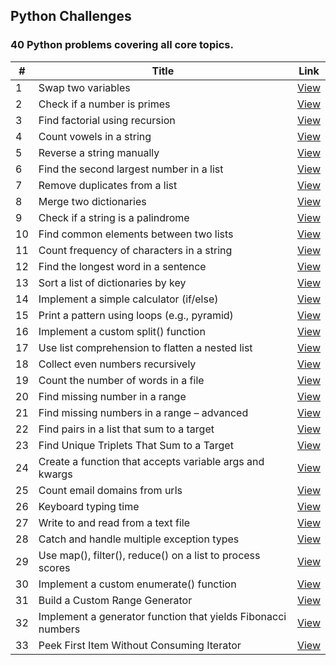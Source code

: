 ## Python Challenges

### 40 Python problems covering all core topics.

| # | Title | Link |
|---| ----- | ---- |
| 1 |  Swap two variables  |   [View](./40_problems_roadmap/1.swap_variables.py)   | 
| 2 |  Check if a number is primes  |   [View](./40_problems_roadmap/2.check_prime.py)   | 
| 3 |  Find factorial using recursion  |   [View](./40_problems_roadmap/3.calculate_factorial.py)   | 
| 4 |  Count vowels in a string  |   [View](./40_problems_roadmap/4.count_vowels.py)   | 
| 5 |  Reverse a string manually  |   [View](./40_problems_roadmap/5.reverse_string.py)   | 
| 6 |  Find the second largest number in a list  |   [View](./40_problems_roadmap/6.second_largest_number.py)   | 
| 7 |  Remove duplicates from a list  |   [View](./40_problems_roadmap/7.remove_duplicates_from_list.py)   | 
| 8 |  Merge two dictionaries  |   [View](./40_problems_roadmap/8.merge_two_dicts.py)   | 
| 9 |  Check if a string is a palindrome  |   [View](./40_problems_roadmap/9.is_palindrome.py)   | 
| 10 | Find common elements between two lists |   [View](./40_problems_roadmap/10.find_common_elements.py)   | 
| 11 | Count frequency of characters in a string |   [View](./40_problems_roadmap/11.count_char_frequency.py)   | 
| 12 | Find the longest word in a sentence  |   [View](./40_problems_roadmap/12.longest_word_in_sentence.py)   | 
| 13 | Sort a list of dictionaries by key  |   [View](./40_problems_roadmap/13.sort_dict_list_by_key.py)   | 
| 14 | Implement a simple calculator (if/else) |   [View](./40_problems_roadmap/14.simple_calculator.py)   | 
| 15 | Print a pattern using loops (e.g., pyramid) |   [View](./40_problems_roadmap/15.pyramid_pattern.py)   | 
| 16 | Implement a custom split() function |   [View](./40_problems_roadmap/16.custom_split.py)   | 
| 17 | Use list comprehension to flatten a nested list |   [View](./40_problems_roadmap/17.flatten_nested_list.py)   | 
| 18 | Collect even numbers recursively |   [View](./40_problems_roadmap/18.collect_even_numbers_recursively.py)   | 
| 19 | Count the number of words in a file  |   [View](./40_problems_roadmap/19.count_words_in_file.py)   | 
| 20 | Find missing number in a range  |   [View](./40_problems_roadmap/20.find_missing_number.py)   | 
| 21 | Find missing numbers in a range – advanced |   [View](./40_problems_roadmap/21.find_missing_numbers_advanced.py)   | 
| 22 | Find pairs in a list that sum to a target |   [View](./40_problems_roadmap/22.find_pairs_with_sum.py)   | 
| 23 | Find Unique Triplets That Sum to a Target |   [View](./40_problems_roadmap/23.find_triples_with_sum.py)   | 
| 24 | Create a function that accepts variable args and kwargs |   [View](./40_problems_roadmap/24.variable_args_kwargs.py)   | 
| 25 | Count email domains from urls |   [View](./40_problems_roadmap/25.count_email_domains_from_urls.py)   | 
| 26 | Keyboard typing time |   [View](./40_problems_roadmap/26.keyboard_typing_time.py)   | 
| 27 | Write to and read from a text file |   [View](./40_problems_roadmap/27.pythagorean_triplet_count.py)   | 
| 28 | Catch and handle multiple exception types |   [View](./40_problems_roadmap/28.multiple_exceptions_handler.py)   | 
| 29 | Use map(), filter(), reduce() on a list to process scores |   [View](./40_problems_roadmap/29.process_scores.py)   | 
| 30 | Implement a custom enumerate() function |   [View](./40_problems_roadmap/30.custom_enumerate.py)   | 
| 31 | Build a Custom Range Generator |   [View](./40_problems_roadmap/31.custom_range_generator.py)   | 
| 32 | Implement a generator function that yields Fibonacci numbers |   [View](./40_problems_roadmap/32.fibonacci_generator.py)   | 
| 33 | Peek First Item Without Consuming Iterator |   [View](./40_problems_roadmap/33.peek_first_item.py)   | 